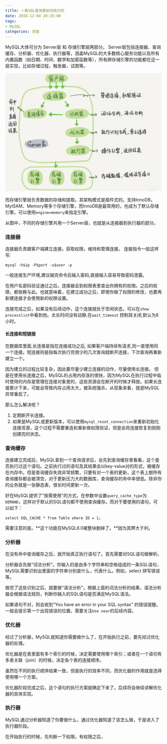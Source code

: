 ```yaml
---
title: 一条SQL查询是如何执行的
date: 2018-12-04 20:35:00
tags: 
- MySQL
categories: 总结
---
```


MySQL大体可分为 Server层 和 存储引擎层两部分。
Server层包括连接器、查询缓存、分析器、优化器、执行器等，涵盖MySQL的大多数核心服务功能以及所有内置函数（如日期、时间、数学和加密函数等），所有跨存储引擎的功能都在这一层实现，比如存储过程，触发器，试图等。

<!-- more -->
![MySQL逻辑](一条SQL查询是如何执行的/MySQL逻辑.png)

而存储引擎层负责数据的存储和提取。其架构模式是插件式的。支持InnoDB，MyISAM、Memory等多个存储引擎，而InnoDB是最常用的，也成为了默认存储引擎。可以使用`engine=memory`来指定引擎。

从图中，不同的存储引擎共用一个Server层，也就是从连接器到执行器的部分。

### 连接器

连接器负责跟客户端建立连接，获取权限，维持和管理连接。
连接指令一般这样写:

```
mysql -h$ip -P$port -u$user -p
```

一般连接生产环境,建议输完命令后输入密码,直接输入容易导致密码泄露。

在用户名密码验证通过之后，连接器会到权限表里查出你拥有的权限。之后的权限，都依赖与此。也就意味着，在建立成功之后，即使你做了权限的修改，也要再新建连接才会使用新的权限设置。

连接完成之后，如果没有后续动作，这个连接就处于空闲状态，可以在`show processlist`中看到他。太长时间没有动静,在`wait_timeout` 控制其关闭,默认为8小时。

#### 长连接和短链接

在数据库里面,长连接是指在连接成功之后, 如果客户端持续有请求,则一直使用同一个连接。短连接则是指每次执行完很少的几次查询就断开连接，下次查询再重新建立一个。

因为建立的过程比较复杂，因此要尽量少建立连接的动作，尽量使用长连接。
但是在使用长连接之后，MySQL的占用内存涨的很快，因为MySQL在执行过程中临时使用的内存是管理在连接对象里的，这些资源会在断开的时候才释放。如果长连接累计下来，可能会导致内存占用太大，被系统强杀，从现象来看，就是MySQL异常重启了。

那么怎么解决呢？

1. 定期断开长连接。
2. 如果是MySQL或更新版本，可以使用`mysql_reset_connection`来重新初始化连接资源，这个过程不需要重连和重新做权限验证，但是会将连接恢复到刚刚创建完的状态。

### 查询缓存

连接建立完成后，MySQL拿到一个查询请求后，会先到查询缓存里看看，这个是否执行过这个语句。之前执行过的语句及其结果会以key-value对的形式，被缓存在内存中。但是查询缓存失效非常频繁，只要有对一个表的更新，这个表上额所有查询缓存都会被清空，对于更新压力大的数据库，查询缓存的命中率很低。除非你的业务就是一张静态表，很长时间更新一次。

好在MySQL提供了"按需使用"的方式，在参数中设置`query_cache_type`为`DEMAND`，这样对于默认的SQL语句都不使用查询缓存。而对于要使用的语句，可以如下：

```
select SQL_CACHE * from Table where ID = 1;
```

需要注意的是。**这个功能在MySQL8.0被整块删掉了。**因为其弊大于利。

### 分析器

在没有命中查询缓存之后，就开始真正执行语句了。首先需要对SQL语句做解析。

分析器会先做“词法分析”。你输入的是由多个字符串和空格组成的一条SQL语句，MySQL需要识别出里面的字符串分别是什么，代表什么。例如，select 拼写错误等。

做完了这些识别之后，就要做"语法分析"。根据上面的词法分析的结果，语法分析器会根据语法规则，判断你输入的SQL语句是否满足MySQL语法。

如果语句不对，则会收到“You have an error in your SQL syntax” 的错误提醒。一般会提示第一个出现错误的位置，需要关注`Use near`的后续内容。

### 优化器
经过了分析器，MySQL就知道你需要做什么了，在开始执行之前，要先经过优化器的处理。

优化器是在表里面有多个索引的时候，决定需要使用哪个索引；或者在一个语句有多表关联（join）的时候，决定各个表的连接顺序。

虽然在不同的执行顺序结果一致，但是执行的效率不同，而优化器的作用就是选择使用哪一个方案。

优化器阶段完成之后，这个语句的执行方案就确定下来了。后续将会继续讲解优化器的具体实现。

### 执行器

MySQL通过分析器知道了你要做什么，通过优化器知道了该怎么做，于是进入了执行器阶段。

在开始执行的时候，先判断一下权限。有权限之后，
